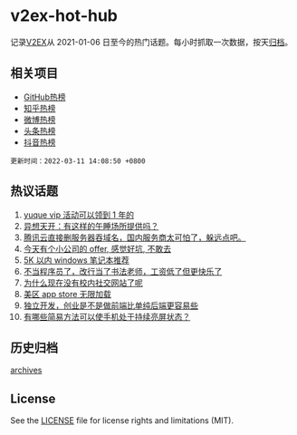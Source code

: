 # v2ex-hot-hub

 记录[V2EX](https://www.v2ex.com/)从 2021-01-06 日至今的热门话题。每小时抓取一次数据，按天[归档](archives)。
 
 ## 相关项目

- [GitHub热榜](https://github.com/snaildev/github-hot-hub)
- [知乎热榜](https://github.com/snaildev/zhihu-hot-hub)
- [微博热榜](https://github.com/snaildev/weibo-hot-hub)
- [头条热榜](https://github.com/snaildev/toutiao-hot-hub)
- [抖音热榜](https://github.com/snaildev/douyin-hot-hub)


 `更新时间：2022-03-11 14:08:50 +0800`

## 热议话题

1. [yuque vip 活动可以领到 1 年的](https://www.v2ex.com/t/839578)
1. [异想天开：有这样的午睡场所提供吗？](https://www.v2ex.com/t/839585)
1. [腾讯云直接删服务器吞域名，国内服务商太可怕了，躲远点吧。](https://www.v2ex.com/t/839500)
1. [今天有个小公司的 offer, 感觉好坑, 不敢去](https://www.v2ex.com/t/839453)
1. [5K 以内 windows 笔记本推荐](https://www.v2ex.com/t/839412)
1. [不当程序员了，改行当了书法老师，工资低了但更快乐了](https://www.v2ex.com/t/839599)
1. [为什么现在没有校内社交网站了呢](https://www.v2ex.com/t/839527)
1. [美区 app store 无限加载](https://www.v2ex.com/t/839445)
1. [独立开发，创业是不是做前端比单纯后端更容易些](https://www.v2ex.com/t/839573)
1. [有哪些简易方法可以使手机处于持续亮屏状态？](https://www.v2ex.com/t/839566)

## 历史归档

[archives](archives)

## License

See the [LICENSE](LICENSE) file for license rights and limitations (MIT).
